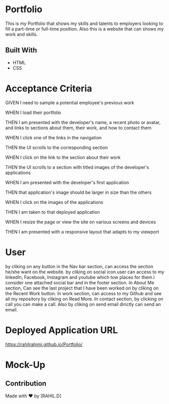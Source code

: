 # Portfolio
This is my Portfolio that shows my skills and talents to employers looking to fill a part-time or full-time position. Also this is a website that can shows my work and skills.

## Built With
* HTML
* CSS

# Acceptance Criteria
GIVEN I need to sample a potential employee's previous work

WHEN I load their portfolio

THEN I am presented with the developer's name, a recent photo or avatar, and links 
to sections about them, their work, and how to contact them

WHEN I click one of the links in the navigation

THEN the UI scrolls to the corresponding section

WHEN I click on the link to the section about their work

THEN the UI scrolls to a section with titled images of the developer's applications

WHEN I am presented with the developer's first application

THEN that application's image should be larger in size than the others

WHEN I click on the images of the applications

THEN I am taken to that deployed application

WHEN I resize the page or view the site on various screens and devices

THEN I am presented with a responsive layout that adapts to my viewport


# User
by cliking on any button in the Nav bar section, can access the section he/she want on the website.
by cliking on social icon user can access to my linkedIn, Facebook, Instagram and youtube which tow places for them.I consider one attached social bar and in the footer section.
In About Me section, Can see the last project that I have been worked on by cliking on the Recent Work button.
In work section, can access to my Github and see all my repository by cliking on Read More.
In contact section, by clicking on call you can make a call. Also by cliking on send email dirictly can send an email.

# Deployed Application URL
https://rahilrahimi.github.io/Portfolio/

# Mock-Up


## Contribution
Made with ❤️ by [RAHIL.D]



